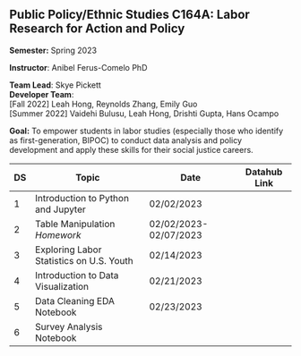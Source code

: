 ## Public Policy/Ethnic Studies C164A: Labor Research for Action and Policy

**Semester:** Spring 2023

**Instructor**: Anibel Ferus-Comelo PhD

**Team Lead**: Skye Pickett <br>
**Developer Team**:<br>
[Fall 2022] Leah Hong, Reynolds Zhang, Emily Guo <br>
[Summer 2022] Vaidehi Bulusu, Leah Hong, Drishti Gupta, Hans Ocampo

**Goal:** To empower students in labor studies (especially those who identify as first-generation, BIPOC) to conduct data analysis and policy development and apply these skills for their social justice careers.

|DS| Topic         | Date       | Datahub Link       |
|------|-----------------|------------|--------------------|
|1| Introduction to Python and Jupyter  |  02/02/2023|     |  | 
|2| Table Manipulation *Homework* | 02/02/2023-02/07/2023 |     |  | 
|3| Exploring Labor Statistics on U.S. Youth | 02/14/2023 |     |  | 
|4| Introduction to Data Visualization |02/21/2023  |     |  | 
|5| Data Cleaning EDA Notebook | 02/23/2023 |     |  | 
|6| Survey Analysis Notebook  |  |     |  | 



